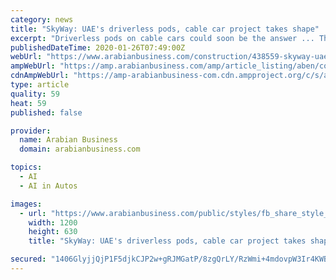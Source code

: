 ```yaml
---
category: news
title: "SkyWay: UAE's driverless pods, cable car project takes shape"
excerpt: "Driverless pods on cable cars could soon be the answer ... The unicars, which run on batteries and a “dynamo system”, also have artificial intelligence capabilities that ensure the safety of passengers. The unicars are able to autonomously detect ..."
publishedDateTime: 2020-01-26T07:49:00Z
webUrl: "https://www.arabianbusiness.com/construction/438559-skyway-uaes-driverless-pods-cable-car-project-takes-shape"
ampWebUrl: "https://amp.arabianbusiness.com/amp/article_listing/aben/construction/438559-skyway-uaes-driverless-pods-cable-car-project-takes-shape"
cdnAmpWebUrl: "https://amp-arabianbusiness-com.cdn.ampproject.org/c/s/amp.arabianbusiness.com/amp/article_listing/aben/construction/438559-skyway-uaes-driverless-pods-cable-car-project-takes-shape"
type: article
quality: 59
heat: 59
published: false

provider:
  name: Arabian Business
  domain: arabianbusiness.com

topics:
  - AI
  - AI in Autos

images:
  - url: "https://www.arabianbusiness.com/public/styles/fb_share_style_image/public/images/2019/10/27/SkyWay-Sharjah-SRTIP-2.jpg?itok=ahrx_pak"
    width: 1200
    height: 630
    title: "SkyWay: UAE's driverless pods, cable car project takes shape"

secured: "1406GlyjjQjP1F5djkCJP2w+gRJMGatP/8zgQrLY/RzWmi+4mdovpW3Ir4KWBnl5f+hz17suuM85JW1nExRZIJPMYuthOrhyrxFYciL1Y5tmNN6ZLKmUeczEYxE3/rdn8BhAd9Mxr/VAc0U6x/pnP8cayyWAPfYsIPCK0PYI15Oup+Z5IGZhJe/ErwG86Pxfmv9zb2MpZytcfNG043C7YANhukwv1KMuNB5/893L3Gea8lH9W3eB6RGwbeiAlVlIRHbUsk6tP3Vc1QuWVlFdnusJAxhSe9ldQh8NXHqHtEem7+wzQnxf1dBdsaXHq/oa;OAoDqj8xa9IRivAMCwKr/w=="
---
```


